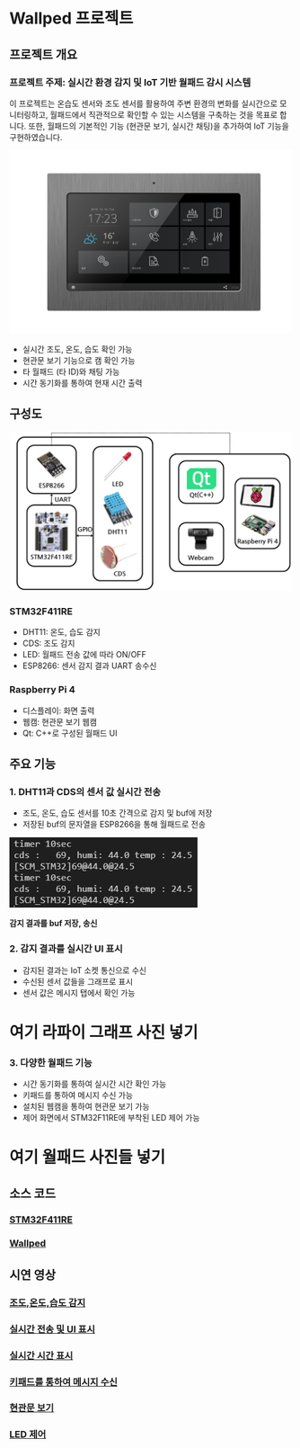 # Wallped 프로젝트
## 프로젝트 개요
### 프로젝트 주제: 실시간 환경 감지 및 IoT 기반 월패드 감시 시스템

이 프로젝트는 온습도 센서와 조도 센서를 활용하여 주변 환경의 변화를 실시간으로 모니터링하고, 월패드에서 직관적으로 확인할 수 있는 시스템을 구축하는 것을 목표로 합니다. 또한, 월패드의 기본적인 기능 (현관문 보기, 실시간 채팅)을 추가하여 IoT 기능을 구현하였습니다.

![img/월패드.png](img/월패드.png)
- 실시간 조도, 온도, 습도 확인 가능
- 현관문 보기 기능으로 캠 확인 가능
- 타 월패드 (타 ID)와 채팅 가능
- 시간 동기화를 통하여 현재 시간 출력

## 구성도
![alt text](img/구성도.png)
### STM32F411RE
- DHT11: 온도, 습도 감지
- CDS: 조도 감지
- LED: 월패드 전송 값에 따라 ON/OFF
- ESP8266: 센서 감지 결과 UART 송수신

### Raspberry Pi 4
- 디스플레이: 화면 출력
- 웹캠: 현관문 보기 웹캠
- Qt: C++로 구성된 월패드 UI


## 주요 기능
### 1. DHT11과 CDS의 센서 값 실시간 전송
- 조도, 온도, 습도 센서를 10초 간격으로 감지 및 buf에 저장
- 저장된 buf의 문자열을 ESP8266을 통해 월패드로 전송

![alt text](img/감지결과.png)

**감지 결과를 buf 저장, 송신**

### 2. 감지 결과를 실시간 UI 표시
- 감지된 결과는 IoT 소켓 통신으로 수신
- 수신된 센서 값들을 그래프로 표시
- 센서 값은 메시지 탭에서 확인 가능

# 여기 라파이 그래프 사진 넣기

### 3. 다양한 월패드 기능
- 시간 동기화를 통하여 실시간 시간 확인 가능
- 키패드를 통하여 메시지 수신 가능
- 설치된 웹캠을 통하여 현관문 보기 가능
- 제어 화면에서 STM32F11RE에 부착된 LED 제어 가능

# 여기 월패드 사진들 넣기

## 소스 코드

### [STM32F411RE](/STM32/)
### [Wallped](/Wallped/)

## 시연 영상

### [조도,온도,습도 감지]()

### [실시간 전송 및 UI 표시]()

### [실시간 시간 표시]()

### [키패드를 통하여 메시지 수신]()

### [현관문 보기]()

### [LED 제어]()
